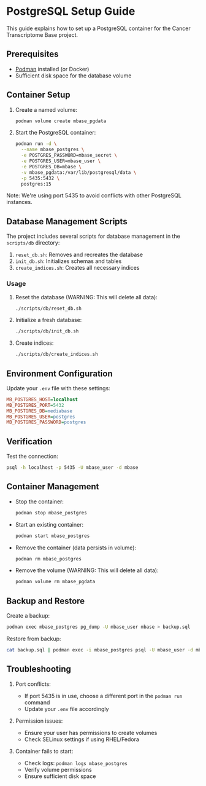 # PostgreSQL Setup Guide

This guide explains how to set up a PostgreSQL container for the Cancer Transcriptome Base project.

## Prerequisites

- [Podman](https://podman.io/) installed (or Docker)
- Sufficient disk space for the database volume

## Container Setup

1. Create a named volume:
   ```bash
   podman volume create mbase_pgdata
   ```

2. Start the PostgreSQL container:
   ```bash
   podman run -d \
     --name mbase_postgres \
     -e POSTGRES_PASSWORD=mbase_secret \
     -e POSTGRES_USER=mbase_user \
     -e POSTGRES_DB=mbase \
     -v mbase_pgdata:/var/lib/postgresql/data \
     -p 5435:5432 \
     postgres:15
   ```

Note: We're using port 5435 to avoid conflicts with other PostgreSQL instances.

## Database Management Scripts

The project includes several scripts for database management in the `scripts/db` directory:

1. `reset_db.sh`: Removes and recreates the database
2. `init_db.sh`: Initializes schemas and tables
3. `create_indices.sh`: Creates all necessary indices

### Usage

1. Reset the database (WARNING: This will delete all data):
   ```bash
   ./scripts/db/reset_db.sh
   ```

2. Initialize a fresh database:
   ```bash
   ./scripts/db/init_db.sh
   ```

3. Create indices:
   ```bash
   ./scripts/db/create_indices.sh
   ```

## Environment Configuration

Update your `.env` file with these settings:

```ini
MB_POSTGRES_HOST=localhost
MB_POSTGRES_PORT=5432
MB_POSTGRES_DB=mediabase
MB_POSTGRES_USER=postgres
MB_POSTGRES_PASSWORD=postgres
```

## Verification

Test the connection:

```bash
psql -h localhost -p 5435 -U mbase_user -d mbase
```

## Container Management

- Stop the container:
  ```bash
  podman stop mbase_postgres
  ```

- Start an existing container:
  ```bash
  podman start mbase_postgres
  ```

- Remove the container (data persists in volume):
  ```bash
  podman rm mbase_postgres
  ```

- Remove the volume (WARNING: This will delete all data):
  ```bash
  podman volume rm mbase_pgdata
  ```

## Backup and Restore

Create a backup:
```bash
podman exec mbase_postgres pg_dump -U mbase_user mbase > backup.sql
```

Restore from backup:
```bash
cat backup.sql | podman exec -i mbase_postgres psql -U mbase_user -d mbase
```

## Troubleshooting

1. Port conflicts:
   - If port 5435 is in use, choose a different port in the `podman run` command
   - Update your `.env` file accordingly

2. Permission issues:
   - Ensure your user has permissions to create volumes
   - Check SELinux settings if using RHEL/Fedora

3. Container fails to start:
   - Check logs: `podman logs mbase_postgres`
   - Verify volume permissions
   - Ensure sufficient disk space